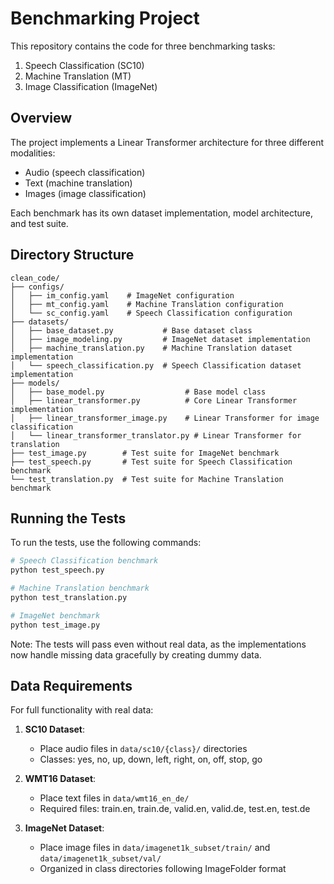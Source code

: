 # Benchmarking Project

This repository contains the code for three benchmarking tasks:
1. Speech Classification (SC10)
2. Machine Translation (MT)
3. Image Classification (ImageNet)

## Overview

The project implements a Linear Transformer architecture for three different modalities:
- Audio (speech classification)
- Text (machine translation)
- Images (image classification)

Each benchmark has its own dataset implementation, model architecture, and test suite.

## Directory Structure

```
clean_code/
├── configs/
│   ├── im_config.yaml    # ImageNet configuration
│   ├── mt_config.yaml    # Machine Translation configuration
│   └── sc_config.yaml    # Speech Classification configuration
├── datasets/
│   ├── base_dataset.py           # Base dataset class
│   ├── image_modeling.py         # ImageNet dataset implementation
│   ├── machine_translation.py    # Machine Translation dataset implementation
│   └── speech_classification.py  # Speech Classification dataset implementation
├── models/
│   ├── base_model.py                  # Base model class
│   ├── linear_transformer.py          # Core Linear Transformer implementation
│   ├── linear_transformer_image.py    # Linear Transformer for image classification
│   └── linear_transformer_translator.py # Linear Transformer for translation
├── test_image.py        # Test suite for ImageNet benchmark
├── test_speech.py       # Test suite for Speech Classification benchmark
└── test_translation.py  # Test suite for Machine Translation benchmark
```

## Running the Tests

To run the tests, use the following commands:

```bash
# Speech Classification benchmark
python test_speech.py

# Machine Translation benchmark
python test_translation.py

# ImageNet benchmark
python test_image.py
```

Note: The tests will pass even without real data, as the implementations now handle missing data gracefully by creating dummy data.

## Data Requirements

For full functionality with real data:

1. **SC10 Dataset**:
   - Place audio files in `data/sc10/{class}/` directories
   - Classes: yes, no, up, down, left, right, on, off, stop, go

2. **WMT16 Dataset**:
   - Place text files in `data/wmt16_en_de/`
   - Required files: train.en, train.de, valid.en, valid.de, test.en, test.de

3. **ImageNet Dataset**:
   - Place image files in `data/imagenet1k_subset/train/` and `data/imagenet1k_subset/val/`
   - Organized in class directories following ImageFolder format

